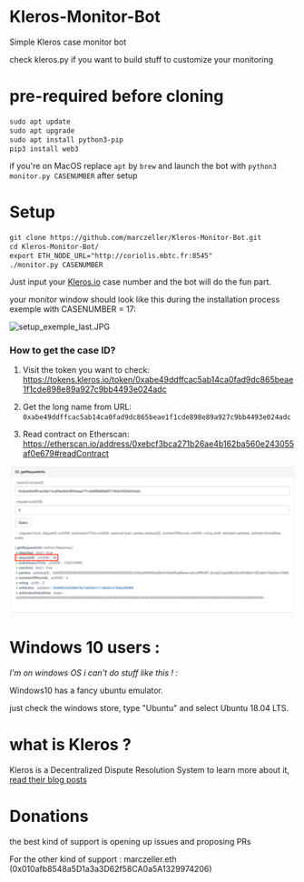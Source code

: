 # Kleros-Monitor-Bot
Simple Kleros case monitor bot

check kleros.py if you want to build stuff to customize your monitoring

# pre-required before cloning
```
sudo apt update
sudo apt upgrade
sudo apt install python3-pip
pip3 install web3
```
if you're on MacOS replace `apt` by `brew` and launch the bot with `python3 monitor.py CASENUMBER` after setup

# Setup
```
git clone https://github.com/marczeller/Kleros-Monitor-Bot.git
cd Kleros-Monitor-Bot/
export ETH_NODE_URL="http://coriolis.mbtc.fr:8545"
./monitor.py CASENUMBER
```
Just input your [Kleros.io](https://kleros.io) case number and the bot will do the fun part.

your monitor window should look like this during the installation process exemple with CASENUMBER = 17:

![setup_exemple_last.JPG](https://github.com/marczeller/Kleros-Monitor-Bot/blob/master/setup_exemple_last.JPG)

### How to get the case ID?

1. Visit the token you want to check: https://tokens.kleros.io/token/0xabe49ddffcac5ab14ca0fad9dc865beae1f1cde898e89a927c9bb4493e024adc

2. Get the long name from URL: `0xabe49ddffcac5ab14ca0fad9dc865beae1f1cde898e89a927c9bb4493e024adc`


3. Read contract on Etherscan: https://etherscan.io/address/0xebcf3bca271b26ae4b162ba560e243055af0e679#readContract

![](etherscan_dispute_id.png?raw=true)


# Windows 10 users :

*I'm on windows OS i can't do stuff like this ! :*

Windows10 has a fancy ubuntu emulator.

just check the windows store, type "Ubuntu" and select Ubuntu 18.04 LTS.

# what is Kleros ?

Kleros is a Decentralized Dispute Resolution System to learn more about it, [read their blog posts](https://blog.kleros.io/)

# Donations
the best kind of support is opening up issues and proposing PRs

For the other kind of support : marczeller.eth (0x010afb8548a5D1a3a3D62f58CA0a5A1329974206)
